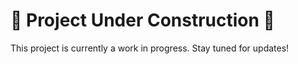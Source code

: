 # 🚧 Project Under Construction 🚧

This project is currently a work in progress. Stay tuned for updates!
